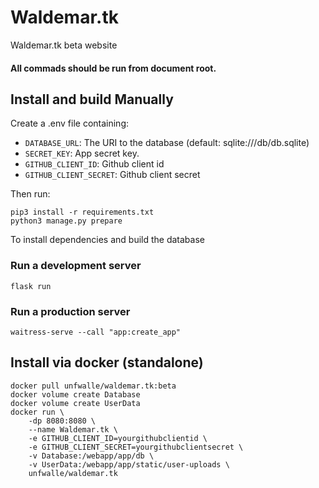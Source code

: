 # Waldemar.tk
Waldemar.tk beta website

#### All commads should be run from document root.

## Install and build Manually

Create a .env file containing:
- `DATABASE_URL`: The URI to the database (default: sqlite:///db/db.sqlite)
- `SECRET_KEY`: App secret key.
- `GITHUB_CLIENT_ID`: Github client id
- `GITHUB_CLIENT_SECRET`: Github client secret

Then run:
```
pip3 install -r requirements.txt
python3 manage.py prepare
```
To install dependencies and build the database

### Run a development server

```
flask run
```

### Run a production server

```
waitress-serve --call "app:create_app"
```
## Install via docker (standalone)

```Docker
docker pull unfwalle/waldemar.tk:beta
docker volume create Database
docker volume create UserData
docker run \
    -dp 8080:8080 \
    --name Waldemar.tk \
    -e GITHUB_CLIENT_ID=yourgithubclientid \
    -e GITHUB_CLIENT_SECRET=yourgithubclientsecret \
    -v Database:/webapp/app/db \
    -v UserData:/webapp/app/static/user-uploads \
    unfwalle/waldemar.tk
```

